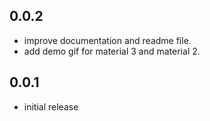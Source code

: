 ## 0.0.2
* improve documentation and readme file.
* add demo gif for material 3 and material 2.

## 0.0.1
* initial release
